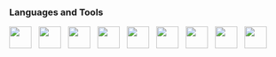 ### Languages and Tools
<img align="left" width="40px" style="padding-right:10px;" src="https://cdn.jsdelivr.net/gh/devicons/devicon/icons/java/java-original.svg" />
<img align="left" width="40px" style="padding-right:10px;" src="https://cdn.jsdelivr.net/gh/devicons/devicon/icons/spring/spring-original.svg" />
<img align="left" width="40px" style="padding-right:10px;" src="https://cdn.jsdelivr.net/gh/devicons/devicon/icons/html5/html5-original.svg" />
<img align="left" width="40px" style="padding-right:10px;" src="https://cdn.jsdelivr.net/gh/devicons/devicon/icons/css3/css3-original.svg" />
<img align="left" width="40px" style="padding-right:10px;" src="https://cdn.jsdelivr.net/gh/devicons/devicon/icons/docker/docker-original.svg" />
<img align="left" width="40px" style="padding-right:10px;" src="https://cdn.jsdelivr.net/gh/devicons/devicon/icons/git/git-original.svg" />
<img align="left" width="40px" style="padding-right:10px;" src="https://cdn.jsdelivr.net/gh/devicons/devicon/icons/redis/redis-original-wordmark.svg" />
<img align="left" width="40px" style="padding-right:10px;" src="https://avatars.githubusercontent.com/u/438548?s=200&v=4" />
<img align="left" width="40px" style="padding-right:10px;" src="https://cdn.jsdelivr.net/gh/devicons/devicon/icons/postgresql/postgresql-original.svg" />
  
 <!--
**JakubDevv/JakubDevv** is a ✨ _special_ ✨ repository because its `README.md` (this file) appears on your GitHub profile.

Here are some ideas to get you started:

- 🔭 I’m currently working on ...
- 🌱 I’m currently learning ...
- 👯 I’m looking to collaborate on ...
- 🤔 I’m looking for help with ...
- 💬 Ask me about ...
- 📫 How to reach me: ...
- 😄 Pronouns: ...
- ⚡ Fun fact: ...
-->
